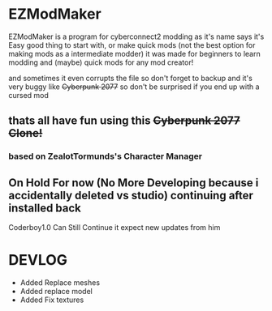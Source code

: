 # EZModMaker

EZModMaker is a program for cyberconnect2 modding
as it's name says it's Easy good thing to start with, or make quick mods (not the best option for making mods as a intermediate modder)
it was made for beginners to learn modding and (maybe) quick mods for any mod creator!


and sometimes it even corrupts the file so don't forget to backup
and it's very buggy like ~~Cyberpunk 2077~~ so don't be surprised if you end up with a cursed mod



## thats all have fun using this ~~Cyberpunk 2077 Clone!~~

### based on ZealotTormunds's Character Manager

## On Hold For now (No More Developing because i accidentally deleted vs studio) continuing after installed back 
Coderboy1.0 Can Still Continue it expect new updates from him 

# DEVLOG
- Added Replace meshes
- Added replace model
- Added Fix textures 
